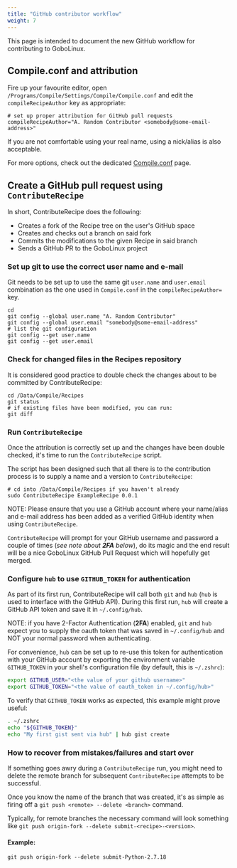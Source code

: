 ```yaml
---
title: "GitHub contributor workflow"
weight: 7
---
```


This page is intended to document the new GitHub workflow for contributing to GoboLinux.

## Compile.conf and attribution

Fire up your favourite editor, open `/Programs/Compile/Settings/Compile/Compile.conf` and edit the `compileRecipeAuthor` key as appropriate:

```
# set up proper attribution for GitHub pull requests
compileRecipeAuthor="A. Random Contributor <somebody@some-email-address>"
```

If you are not comfortable using your real name, using a nick/alias is also acceptable.

For more options, check out the dedicated [Compile.conf](/Documentation/Configuration-files/Compile.conf/) page.

## Create a GitHub pull request using `ContributeRecipe`

In short, ContributeRecipe does the following:

* Creates a fork of the Recipe tree on the user's GitHub space
* Creates and checks out a branch on said fork
* Commits the modifications to the given Recipe in said branch
* Sends a GitHub PR to the GoboLinux project

### Set up git to use the correct user name and e-mail

Git needs to be set up to use the same git `user.name` and `user.email` combination as the one used in `Compile.conf` in the `compileRecipeAuthor=` key.

```
cd
git config --global user.name "A. Random Contributor"
git config --global user.email "somebody@some-email-address"
# list the git configuration
git config --get user.name
git config --get user.email
```

### Check for changed files in the Recipes repository

It is considered good practice to double check the changes about to be committed by ContributeRecipe:

```
cd /Data/Compile/Recipes
git status
# if existing files have been modified, you can run:
git diff
```

### Run `ContributeRecipe`

Once the attribution is correctly set up and the changes have been double checked, it's time to run the `ContributeRecipe` script.

The script has been designed such that all there is to the contribution process is to supply a name and a version to `ContributeRecipe`:

```
# cd into /Data/Compile/Recipes if you haven't already
sudo ContributeRecipe ExampleRecipe 0.0.1
```

NOTE: Please ensure that you use a GitHub account where your name/alias and e-mail address has been added as a verified GitHub identity when using `ContributeRecipe`.

`ContributeRecipe` will prompt for your GitHub username and password a couple of times (_see note about **2FA** below_), do its magic and the end result will be a nice GoboLinux GitHub Pull Request which will hopefully get merged.

### Configure `hub` to use `GITHUB_TOKEN` for authentication

As part of its first run, ContributeRecipe will call both `git` and `hub` (`hub` is used to interface with the GitHub API).  During this first run, `hub` will create a GitHub API token and save it in `~/.config/hub`.

NOTE: if you have 2-Factor Authentication (**2FA**) enabled, `git` and `hub` expect you to supply the oauth token that was saved in `~/.config/hub` and NOT your normal password when authenticating.

For convenience, `hub` can be set up to re-use this token for authentication with your GitHub account by exporting the environment variable `GITHUB_TOKEN` in your shell's configuration file (by default, this is `~/.zshrc`):

``` bash
export GITHUB_USER="<the value of your github username>"
export GITHUB_TOKEN="<the value of oauth_token in ~/.config/hub>"
```

To verify that `GITHUB_TOKEN` works as expected, this example might prove useful:

``` bash
. ~/.zshrc
echo "${GITHUB_TOKEN}"
echo "My first gist sent via hub" | hub gist create
```

### How to recover from mistakes/failures and start over

If something goes awry during a `ContributeRecipe` run, you might need to delete the remote branch for subsequent `ContributeRecipe` attempts to be successful.

Once you know the name of the branch that was created, it's as simple as firing off a `git push <remote> --delete <branch>` command.  

Typically, for remote branches the necessary command will look something like `git push origin-fork --delete submit-<recipe>-<version>`.

#### Example:

`git push origin-fork --delete submit-Python-2.7.18`